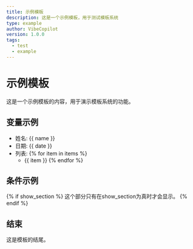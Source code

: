 ```yaml
---
title: 示例模板
description: 这是一个示例模板，用于测试模板系统
type: example
author: VibeCopilot
version: 1.0.0
tags:
  - test
  - example
---
```


# 示例模板

这是一个示例模板的内容，用于演示模板系统的功能。

## 变量示例

- 姓名: {{ name }}
- 日期: {{ date }}
- 列表:
{% for item in items %}
  - {{ item }}
{% endfor %}

## 条件示例

{% if show_section %}
这个部分只有在show_section为真时才会显示。
{% endif %}

## 结束

这是模板的结尾。
